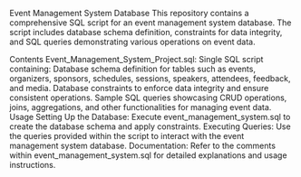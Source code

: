Event Management System Database
              This repository contains a comprehensive SQL script for an event management system database. The script includes database schema definition, constraints for data integrity, and SQL queries 
    demonstrating various operations on event data.

Contents
Event_Management_System_Project.sql: Single SQL script containing:
     Database schema definition for tables such as events, organizers, sponsors, schedules, sessions, speakers, attendees, feedback, and media.
     Database constraints to enforce data integrity and ensure consistent operations.
     Sample SQL queries showcasing CRUD operations, joins, aggregations, and other functionalities for managing event data.
Usage
Setting Up the Database:
     Execute event_management_system.sql to create the database schema and apply constraints.
Executing Queries:
     Use the queries provided within the script to interact with the event management system database.
Documentation:
     Refer to the comments within event_management_system.sql for detailed explanations and usage instructions.
